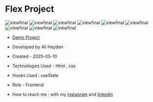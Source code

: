 # Flex Project


![viewfinal](https://github.com/user-attachments/assets/be06214a-91d3-465c-9391-f2234765bc82)
![viewfinal](https://github.com/user-attachments/assets/4479f2de-ecb2-470e-b099-6d717f878a5a)
![viewfinal](https://github.com/user-attachments/assets/c05a77e9-0b32-475f-8c6c-b676314d502a)
![viewfinal](https://github.com/user-attachments/assets/daddcd9e-4484-49e3-98c3-1b1acccdb81c)
![viewfinal](https://github.com/user-attachments/assets/8460bbf0-f1dc-400a-a120-7c94f70912be)
![viewfinal](https://github.com/user-attachments/assets/9a2485db-3dbb-4ba7-9358-55a791c4df35)
![viewfinal](https://github.com/user-attachments/assets/58f6ff65-ebff-47c5-9b2b-ad429ab7e791)
![viewfinal](https://github.com/user-attachments/assets/0a4cda57-5934-4dfe-a822-966da82c68fc)
![viewfinal](https://github.com/user-attachments/assets/251838bb-5539-47e5-8f5f-a36da83e5b70)




- [Demo Project](https://aliheydarii.github.io/Nasa-Project/)

- Developed by Ali Heydari

- Created - 2025-05-10

- Technologies Used - Html , css

- Hooks Used : useState 

- Role - Frontend

- How to reach me : with my [instagram](https://www.instagram.com/aliheydari.dev/) and [linkedin](https://www.linkedin.com/in/ali-heydari-3567b2191/)
